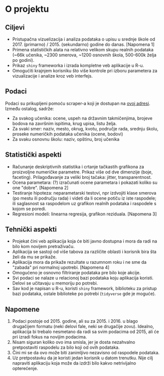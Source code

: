 # O projektu

## Ciljevi

- Pristupačna vizuelizacija i analiza podataka o upisu u srednje škole od 2017. (primarno) / 2015. (sekundarno) godine do danas. [Napomena 1]
- Primena statističkih alata na relativno velikom skupu realnih podataka (~66k učenika, ~2300 smerova, ~1200 osnovnih škola, 500-600k želja po godini).
- Prikaz `shiny` frameworka i izrada kompletne veb aplikacije u R-u.
- Omogućiti krajnjem korisniku što više kontrole pri izboru parametera za vizualizacije i analize kroz veb interfejs.

## Podaci
Podaci su prikupljeni pomoću scraper-a koji je dostupan na [ovoj adresi](https://github.com/luka-j/UpisScraper). Između ostalog, sadrže:
- Za svakog učenika: ocene, uspeh na državnim takmičenjima, brojeve bodova na završnim ispitima, krug upisa, listu želja.
- Za svaki smer: naziv, mesto, okrug, kvotu, područje rada, srednju školu, proseke numeričkih podataka učenika (ocene, bodovi)
- Za svaku osnovnu školu: naziv, opštinu, broj učenika

## Statistički aspekti
- Računanje deskriptivnih statistika i crtanje tačkastih grafikona za proizvoljne numeričke parametre. Prikaz više od dve dimenzije (boje, faceting). Prilagođavanje za veliki broj tačaka: jitter, transparentnost.
- Ocena parametara: (?) izračunati ocene parametara i pokazati koliko su one "dobre". [Napomena 2]
- Testiranje hipoteza: neparametarski testovi, npr izdvojiti klase smerova (po mestu ili području rada) i videti da li ocene potiču iz iste raspodele; ili saglasnost sa raspodelom uz grafikon realnih podataka i raspodele s kojom se poredi.
- Regresioni modeli: linearna regresija, grafikon reziduala. [Napomena 3]

## Tehnički aspekti
- Projekat čini veb aplikacija koja će biti javno dostupna i mora da radi na bilo kom novijem pretraživaču.
- Aplikacija se sastoji od više tabova za različite oblasti i korisnik bira šta želi da mu se prikaže.
- Aplikacija mora da prikaže rezultate u razumnom roku i ne sme da "zabada" pri normalnoj upotrebi. [Napomena 4]
- Omogućeno je osnovno filtriranje podataka pre bilo koje akcije.
- Svi podaci se nalaze u relacionoj bazi podataka koju aplikacija koristi. Delovi se učitavaju u memoriju po potrebi.
- Sav kod je napisan u R-u, koristi `shiny` framework, biblioteku za pristup bazi podataka, ostale biblioteke po potrebi (`tidyverse` gde je moguće).

## Napomene
1. Podaci postoje od 2015. godine, ali su za 2015. i 2016. u blago drugačijem formatu (neki delovi fale, neki se drugačije zovu). Idealno, aplikacija bi trebalo nesmetano da radi sa svim podacima od 2015, ali će pri izradi fokus na novijim podacima.
2. Nisam siguran koliko ovo ima smisla, jer je dosta nezahvalno pretpostaviti raspodelu za bilo koji od ovih podataka.
3. Čini mi se da ovo može biti zanimljivo nezavisno od raspodele podataka.
4. Uz pretpostavku da je koristi jedan korisnik u datom trenutku. Nije cilj napraviti aplikaciju koja može da izdrži bilo kakvo netrivijalno opterećenje.